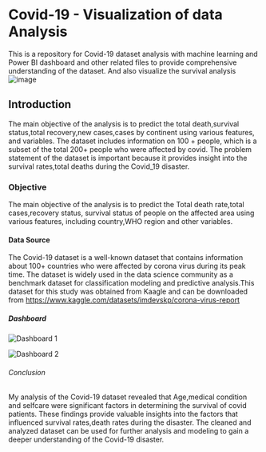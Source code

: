 # Covid-19 - Visualization of data Analysis

This is a repository for Covid-19 dataset analysis with machine learning and Power BI dashboard and other related files to provide comprehensive understanding of the dataset. And also visualize the survival analysis
![image](https://github.com/asmablaisykk/Covid-19-portfolio-project/assets/154601662/d4a3299a-5548-4a5b-939a-dcfcae5deac3)
## Introduction

The main objective of the analysis is to predict the total death,survival status,total recovery,new cases,cases by continent using various features, and variables. The dataset includes information on 100 + people, which is a subset of the total 200+ people who were affected by covid. The problem statement of the dataset is important because it provides insight into the  survival rates,total deaths during the Covid_19  disaster.
### Objective

The main objective of the analysis is to predict the Total death rate,total cases,recovery status, survival status of people on the affected area using various features, including country,WHO region and other variables.

#### Data Source

The Covid-19 dataset is a well-known dataset that contains information about 100+ countries who were affected by corona virus during its peak time. The dataset is widely used in the data science community as a benchmark dataset for classification modeling and predictive analysis.This dataset for this study was obtained from Kaagle and can be downloaded from https://www.kaggle.com/datasets/imdevskp/corona-virus-report

##### Dashboard

![Dashboard 1](https://github.com/asmablaisykk/Covid-19-portfolio-project/assets/154601662/7a608e53-5375-4ba7-88e6-be6d8643aee7)

![Dashboard 2](https://github.com/asmablaisykk/Covid-19-portfolio-project/assets/154601662/71c8eeca-8c0e-482f-8fba-43f1faff9ba9)

###### Conclusion

My analysis of the Covid-19 dataset revealed that Age,medical condition and selfcare  were significant factors in determining the survival of covid patients. These findings provide valuable insights into the factors that influenced survival rates,death rates during the disaster. The cleaned and analyzed dataset can be used for further analysis and modeling to gain a deeper understanding of the Covid-19 disaster.
